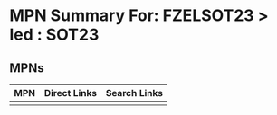 



# MPN Summary For: FZELSOT23 > led : SOT23

## MPNs
  

|MPN|Direct Links|Search Links|
| :--- | :--- | :--- |
||||
